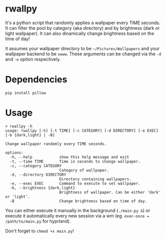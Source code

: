 # rwallpy
It's a python script that randomly applies a wallpaper every TIME seconds. It can filter the pool by category (aka directory) and by brightness (dark or light wallpaper). It can also dinamically change brightness based on the time of day!

It assumes your wallpaper directory to be `~/Pictures/Wallpapers` and your wallpaper backend to be `swww`. These arguments can be changed via the `-d` and `-e` option respectively.

# Dependencies

```
pip install pillow
```

# Usage

```
> rwallpy -h
usage: rwallpy [-h] [-t TIME] [-c CATEGORY] [-d DIRECTORY] [-e EXEC] [-b {dark,light} | -B]

Change wallpaper randomly every TIME seconds.

options:
  -h, --help            show this help message and exit
  -t, --time TIME       Time in seconds to change wallpaper.
  -c, --category CATEGORY
                        Category of wallpaper.
  -d, --directory DIRECTORY
                        Directory containing wallpapers.
  -e, --exec EXEC       Command to execute to set wallpaper.
  -b, --brightness {dark,light}
                        Brightness of wallpaper. Can be either 'dark' or 'light'.
  -B                    Change brightness based on time of day.
```

You can either execute it manually in the background (`./main.py &`) or execute it automatically every new session via a wm (eg. `exec-once = /path/to/main.py` for hyprland).

Don't forget to `chmod +x main.py`!
